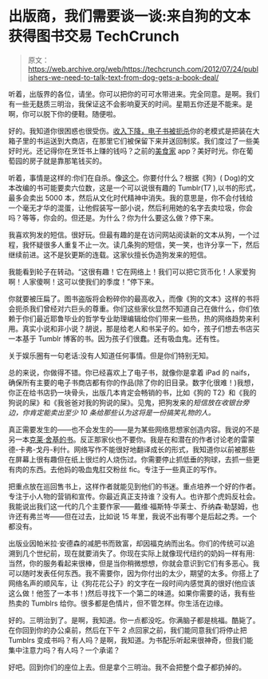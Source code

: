 # 出版商，我们需要谈一谈:来自狗的文本获得图书交易 TechCrunch

> 原文：<https://web.archive.org/web/https://techcrunch.com/2012/07/24/publishers-we-need-to-talk-text-from-dog-gets-a-book-deal/>

听着，出版界的各位，请坐。你可以把你的可可水带进来。完全同意。是啊。我们有一些无麸质三明治，我保证这不会影响夏天的时间。星期五你还是不能来。是啊，你可以脱下你的便鞋。随便啦。

好的。我知道你很困惑也很受伤。[收入下降，电子书被扼杀](https://web.archive.org/web/20221007053436/https://beta.techcrunch.com/2012/06/15/ebook-revenues-beat-hardcovers-for-the-first-time/)你的老模式是把装在大箱子里的书运送到大商店，在那里它们被保留下来并送回制浆。我们度过了一些美好时光。还记得你在烹饪书上赚的钱吗？之前的[美食家](https://web.archive.org/web/20221007053436/https://beta.techcrunch.com/tag/Epicurious) app？美好时光。你在葡萄园的房子就是靠那笔钱买的。

听着，事情是这样的:你们在自杀。像[这个](https://web.archive.org/web/20221007053436/http://www.thebookseller.com/news/headline-publish-texts-dog.html)。你要付什么？根据《狗》( Dog)的文本改编的书可能要卖六位数，这是一个可以说很有趣的 Tumblr(T7 ),以书的形式，最多会卖出 5000 本，然后从文化时代精神中消失。我的意思是，你不会付钱给一个毫无才华的混蛋，让他假装写一部小说，然后利用她的名字去卖垃圾，你会吗？等等，你会的。但还是。为什么？你为什么要这么做？停下来。

我喜欢狗发的短信。很好玩。但最有趣的是在访问网站阅读新的文本从狗，一个过程，我怀疑很多人重复不止一次。读几条狗的短信，笑一笑，也许分享一下，然后继续前进。这不是狄更斯的连载。这家伙擅长伪造狗发来的短信。

我能看到轮子在转动。“这很有趣！它在网络上！我们可以把它货币化！人家爱狗啊！人家傻啊！这可以使我们的季度！”停下来。

你就要被压扁了。图书盗版将会粉碎你的最高收入，而像《狗的文本》这样的书将会扼杀我们曾经对六巨头的尊重。你们这些家伙显然不知道自己在做什么，你们依赖于你们最近耶鲁毕业的哲学专业助理编辑给你们带来一些热，热的网络趋势来利用。真实小说和非小说？胡说，那是给老人和书呆子的。如今，孩子们想去书店买一本基于 Tumblr 博客的书。因为孩子们很蠢。还有吸血鬼。还有性。

关于娱乐圈有一句老话:没有人知道任何事情。但是你们特别无知。

总的来说，你做得不错。你已经喜欢上了电子书，就像你是拿着 iPad 的 naifs，确保所有主要的电子书商店都有你的作品(除了你的旧目录。数字化很难！)我想，你正在给书店扔一块骨头，出版几本肯定会畅销的书，比如《狗的 T2》和《我的狗说的屎》和《我爸爸对我的狗说的屎》。见鬼，把狗发来的*短信放在收银台旁边，你肯定能卖出至少 10 条给那些认为这将是一份搞笑礼物的人。*

真正需要发生的——也不会发生的——是为某些网络思想家创造内容。我说的不是另一本[克莱·舍基的书](https://web.archive.org/web/20221007053436/http://www.teleread.com/ebooks/clay-shirky-publishing-no-longer-a-job-but-a-button/)。反正那家伙也不要你。我是在和潜在的作者讨论老的雷蒙德-卡弗-戈丹-利什。网络写作不能很好地翻译成长的形式，我知道你以前被那些在屏幕上很有趣但在纸上很烂的人烧伤过。你需要停止抓低垂的狗球，去抓一些更有肉的东西。去他妈的吸血鬼肛交粉丝 fic。专注于一些真正的写作。

把重点放在巡回售书上，这样作者就能见到他们的书迷。重点培养一个好的作者。专注于小人物的营销和宣传。你最近真正支持谁？没有人。也许那个虎妈反社会。我能说出我们这一代的几个主要作家——戴维·福斯特·华莱士、乔纳森·勒瑟姆，也许还有弗兰岑——但在过去，比如说 15 年里，我说不出有哪个是后起之秀。一个都没有。

出版业因帕米拉·安德森的减肥书而致富，却因福克纳而出名。你们的传统可以追溯到几个世纪前，现在就要消失了。你现在实际上就像现代纽约的奶妈一样有用:当然，你的服务看起来很棒，但是当你稍微想想，你就会意识到它们有多恶心。我可以随时发表任何东西。我不需要你，因为你付出的太少，期望的太多。你搭上了网络名声的顺风车，让《狗花花公子》的文字在一段时间内感觉真的很好(他应该这么做！他签了一本书！)然后寻找下一个第二的味道。如果你需要的话，我有些热卖的 Tumblrs 给你。很多都是色情片，但不管怎样。你生活在边缘。

好的。三明治到了。是啊，我知道。你一点都没吃。你满脑子都是桃福。酷毙了。在你回到你的办公桌前，然后在下午 2 点回家之前，我们能同意我们将停止把 Tumblrs 变成书吗？有人吗？是啊，我知道。为书配乐听起来很神奇，但我们能集中注意力吗？有人吗？一个承诺？

好吧。回到你们的座位上去。但是拿个三明治。我不会把整个盘子都扔掉的。